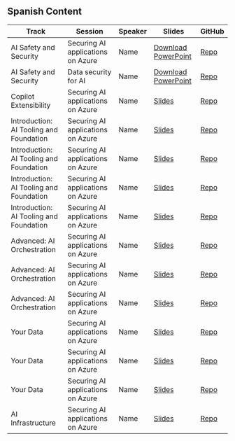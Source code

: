 ## Spanish Content

| Track      | Session      | Speaker      | Slides      | GitHub      |
| ------------- | ------------- | ------------- | ------------- | ------------- |
| AI Safety and Security | Securing AI applications on Azure | Name | [Download PowerPoint](https://aka.ms/AAs7mfz) | [Repo](https://github.com/microsoft/aitour-securing-ai-apps-on-azure) |
| AI Safety and Security | Data security for AI | Name | [Download PowerPoint](https://aka.ms/AAs7mfy) | [Repo](https://github.com/microsoft/aitour-data-security-for-ai) |
| Copilot Extensibility | Securing AI applications on Azure | Name | [Slides]() | [Repo]() |
| Introduction: AI Tooling and Foundation | Securing AI applications on Azure | Name | [Slides]() | [Repo]() |
| Introduction: AI Tooling and Foundation | Securing AI applications on Azure | Name | [Slides]() | [Repo]() |
| Introduction: AI Tooling and Foundation | Securing AI applications on Azure | Name | [Slides]() | [Repo]() |
| Introduction: AI Tooling and Foundation | Securing AI applications on Azure | Name | [Slides]() | [Repo]() |
| Advanced: AI Orchestration | Securing AI applications on Azure | Name | [Slides]() | [Repo]() |
| Advanced: AI Orchestration | Securing AI applications on Azure | Name | [Slides]() | [Repo]() |
| Advanced: AI Orchestration | Securing AI applications on Azure | Name | [Slides]() | [Repo]() |
| Your Data | Securing AI applications on Azure | Name | [Slides]() | [Repo]() |
| Your Data | Securing AI applications on Azure | Name | [Slides]() | [Repo]() |
| Your Data | Securing AI applications on Azure | Name | [Slides]() | [Repo]() |
| AI Infrastructure | Securing AI applications on Azure | Name | [Slides]() | [Repo]() |
